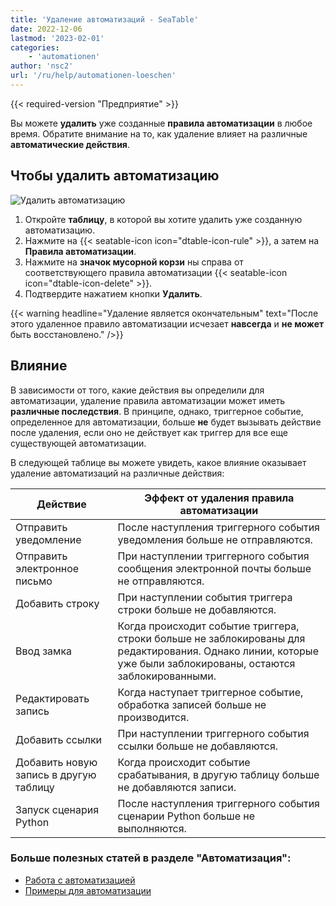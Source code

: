 ```yaml
---
title: 'Удаление автоматизаций - SeaTable'
date: 2022-12-06
lastmod: '2023-02-01'
categories:
    - 'automationen'
author: 'nsc2'
url: '/ru/help/automationen-loeschen'
---
```


{{< required-version "Предприятие" >}}

Вы можете **удалить** уже созданные **правила автоматизации** в любое время. Обратите внимание на то, как удаление влияет на различные **автоматические действия**.

## Чтобы удалить автоматизацию

![Удалить автоматизацию](https://seatable.io/wp-content/uploads/2022/12/delete-an-automation-rule.png)

1. Откройте **таблицу**, в которой вы хотите удалить уже созданную автоматизацию.
2. Нажмите на {{< seatable-icon icon="dtable-icon-rule" >}}, а затем на **Правила автоматизации**.
3. Нажмите на **значок мусорной корзи** ны справа от соответствующего правила автоматизации {{< seatable-icon icon="dtable-icon-delete" >}}.
4. Подтвердите нажатием кнопки **Удалить**.

{{< warning  headline="Удаление является окончательным"  text="После этого удаленное правило автоматизации исчезает **навсегда** и **не может** быть восстановлено." />}}

## Влияние

В зависимости от того, какие действия вы определили для автоматизации, удаление правила автоматизации может иметь **различные последствия**. В принципе, однако, триггерное событие, определенное для автоматизации, больше **не** будет вызывать действие после удаления, если оно не действует как триггер для все еще существующей автоматизации.

В следующей таблице вы можете увидеть, какое влияние оказывает удаление автоматизаций на различные действия:

| Действие                               | Эффект от удаления правила автоматизации                                                                                                                       |
| -------------------------------------- | -------------------------------------------------------------------------------------------------------------------------------------------------------------- |
| Отправить уведомление                  | После наступления триггерного события уведомления больше не отправляются.                                                                                      |
| Отправить электронное письмо           | При наступлении триггерного события сообщения электронной почты больше не отправляются.                                                                        |
| Добавить строку                        | При наступлении события триггера строки больше не добавляются.                                                                                                 |
| Ввод замка                             | Когда происходит событие триггера, строки больше не заблокированы для редактирования. Однако линии, которые уже были заблокированы, остаются заблокированными. |
| Редактировать запись                   | Когда наступает триггерное событие, обработка записей больше не производится.                                                                                  |
| Добавить ссылки                        | При наступлении триггерного события ссылки больше не добавляются.                                                                                              |
| Добавить новую запись в другую таблицу | Когда происходит событие срабатывания, в другую таблицу больше не добавляются записи.                                                                          |
| Запуск сценария Python                 | После наступления триггерного события сценарии Python больше не выполняются.                                                                                   |

### Больше полезных статей в разделе "Автоматизация":

- [Работа с автоматизацией](https://seatable.io/ru/docs-category/arbeiten-mit-automationen/)
- [Примеры для автоматизации](https://seatable.io/ru/docs-category/beispiele-fuer-automationen/)
